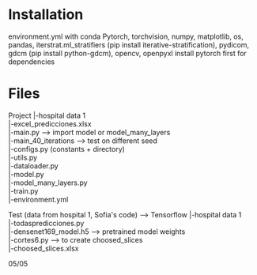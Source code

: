 # Installation
environment.yml with conda
Pytorch, torchvision, numpy, matplotlib, os, pandas, iterstrat.ml_stratifiers (pip install iterative-stratification), pydicom, gdcm (pip install python-gdcm), opencv, openpyxl
install pytorch first for dependencies

# Files
Project 
|-hospital data 1  
|-excel_predicciones.xlsx  
|-main.py --> import model or model_many_layers  
|-main_40_iterations --> test on different seed  
|-configs.py (constants + directory)  
|-utils.py  
|-dataloader.py  
|-model.py  
|-model_many_layers.py  
|-train.py  
|-environment.yml  
  
Test (data from hospital 1, Sofia's code) --> Tensorflow
|-hospital data 1  
|-todaspredicciones.py  
|-densenet169_model.h5 --> pretrained model weights  
|-cortes6.py --> to create choosed_slices  
|-choosed_slices.xlsx  
  
05/05  

